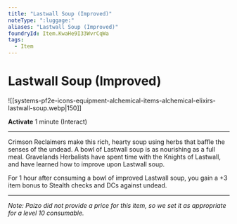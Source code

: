 ```yaml
---
title: "Lastwall Soup (Improved)"
noteType: ":luggage:"
aliases: "Lastwall Soup (Improved)"
foundryId: Item.KwaHe9I33WvrCqWa
tags:
  - Item
---
```


# Lastwall Soup (Improved)
![[systems-pf2e-icons-equipment-alchemical-items-alchemical-elixirs-lastwall-soup.webp|150]]

**Activate** 1 minute (Interact)

* * *

Crimson Reclaimers make this rich, hearty soup using herbs that baffle the senses of the undead. A bowl of Lastwall soup is as nourishing as a full meal. Gravelands Herbalists have spent time with the Knights of Lastwall, and have learned how to improve upon Lastwall soup.

For 1 hour after consuming a bowl of improved Lastwall soup, you gain a +3 item bonus to Stealth checks and DCs against undead.

* * *

_Note: Paizo did not provide a price for this item, so we set it as appropriate for a level 10 consumable._

